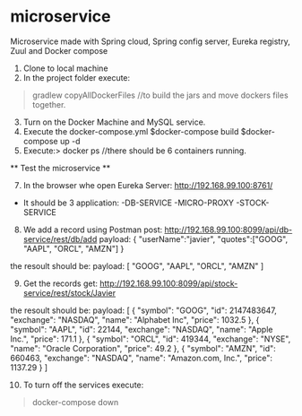 # microservice
Microservice made with Spring cloud, Spring config server, Eureka registry, Zuul and Docker compose

1) Clone to local machine
2) In the project folder execute:
  >gradlew copyAllDockerFiles   //to build the jars and move dockers files together.
3) Turn on the Docker Machine and MySQL service.
4) Execute the docker-compose.yml
  $docker-compose build 
  $docker-compose up -d
6) Execute:> docker ps   //there should be 6 containers running.

** Test the microservice **

7) In the browser whe open Eureka Server: http://192.168.99.100:8761/
  * It should be 3 application:
    -DB-SERVICE
    -MICRO-PROXY
    -STOCK-SERVICE



8) We add a record using Postman
post:
http://192.168.99.100:8099/api/db-service/rest/db/add
payload:
{
  "userName":"javier",
  "quotes":["GOOG", "AAPL", "ORCL", "AMZN"]
}

the resoult should be:
payload:
[
    "GOOG",
    "AAPL",
    "ORCL",
    "AMZN"
]


9) Get the records
get:
http://192.168.99.100:8099/api/stock-service/rest/stock/Javier

the resoult should be:
payload:
[
    {
        "symbol": "GOOG",
        "id": 2147483647,
        "exchange": "NASDAQ",
        "name": "Alphabet Inc",
        "price": 1032.5
    },
    {
        "symbol": "AAPL",
        "id": 22144,
        "exchange": "NASDAQ",
        "name": "Apple Inc.",
        "price": 171.1
    },
    {
        "symbol": "ORCL",
        "id": 419344,
        "exchange": "NYSE",
        "name": "Oracle Corporation",
        "price": 49.2
    },
    {
        "symbol": "AMZN",
        "id": 660463,
        "exchange": "NASDAQ",
        "name": "Amazon.com, Inc.",
        "price": 1137.29
    }
]


10) To turn off the services execute:
>docker-compose down




